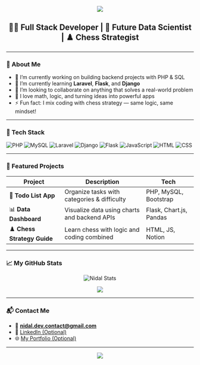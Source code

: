 <!-- Banner Image -->
<p align="center">
  <img src="https://capsule-render.vercel.app/api?type=waving&color=0D1117&height=250&section=header&text=Hi%20I'm%20Nidal%20Hasnaoui!&fontSize=40&fontColor=ffffff&animation=fadeIn" />
</p>

<!-- Introduction -->
<h2 align="center">👨‍💻 Full Stack Developer | 🧠 Future Data Scientist | ♟️ Chess Strategist</h2>




---
### 🧠 About Me

- 🔭 I’m currently working on building backend projects with PHP & SQL  
- 🌱 I’m currently learning **Laravel**, **Flask**, and **Django**  
- 👯 I’m looking to collaborate on anything that solves a real-world problem  
- 🧠 I love math, logic, and turning ideas into powerful apps  
- ⚡ Fun fact: I mix coding with chess strategy — same logic, same mindset!

---

### 🚀 Tech Stack

![PHP](https://img.shields.io/badge/PHP-777BB4?style=for-the-badge&logo=php&logoColor=white)
![MySQL](https://img.shields.io/badge/MySQL-00000F?style=for-the-badge&logo=mysql&logoColor=white)
![Laravel](https://img.shields.io/badge/Laravel-E74430?style=for-the-badge&logo=laravel&logoColor=white)
![Django](https://img.shields.io/badge/Django-092E20?style=for-the-badge&logo=django&logoColor=white)
![Flask](https://img.shields.io/badge/Flask-000000?style=for-the-badge&logo=flask&logoColor=white)
![JavaScript](https://img.shields.io/badge/JavaScript-F7DF1E?style=for-the-badge&logo=javascript&logoColor=black)
![HTML](https://img.shields.io/badge/HTML-E34F26?style=for-the-badge&logo=html5&logoColor=white)
![CSS](https://img.shields.io/badge/CSS-1572B6?style=for-the-badge&logo=css3&logoColor=white)

---

### 📂 Featured Projects

| Project | Description | Tech |
|--------|-------------|------|
| 📝 **Todo List App** | Organize tasks with categories & difficulty | PHP, MySQL, Bootstrap |
| 📊 **Data Dashboard** | Visualize data using charts and backend APIs | Flask, Chart.js, Pandas |
| ♟️ **Chess Strategy Guide** | Learn chess with logic and coding combined | HTML, JS, Notion |

---

### 📈 My GitHub Stats

<p align="center">
  <img src="https://github-readme-stats.vercel.app/api?username=Nidal-Hasnaoui-zed&show_icons=true&theme=radical" alt="Nidal Stats" />
</p>

<p align="center">
  <img src="https://github-readme-stats.vercel.app/api/top-langs/?username=Nidal-Hasnaoui-zed&layout=compact&theme=radical" />
</p>


---

### 📬 Contact Me

- 📧 **nidal.dev.contact@gmail.com**  
- 💼 [LinkedIn (Optional)](https://www.linkedin.com)  
- 🌐 [My Portfolio (Optional)](https://your-portfolio-link.com)


---



<p align="center">
  <img src="https://capsule-render.vercel.app/api?type=waving&color=gradient&height=120&section=footer"/>
</p>
